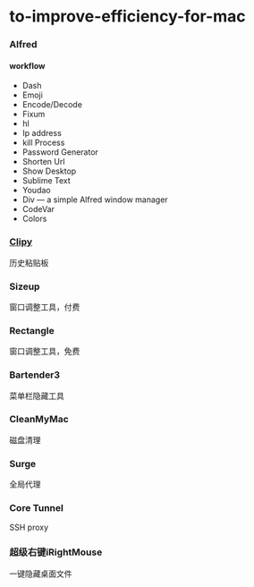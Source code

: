 # to-improve-efficiency-for-mac

### Alfred
#### workflow
* Dash
* Emoji
* Encode/Decode
* Fixum
* hl
* Ip address
* kill Process
* Password Generator
* Shorten Url
* Show Desktop
* Sublime Text
* Youdao 
* Div — a simple Alfred window manager
* CodeVar
* Colors

### [Clipy](https://github.com/Clipy/Clipy)
历史粘贴板
### Sizeup
窗口调整工具，付费
### Rectangle
窗口调整工具，免费
### Bartender3 
菜单栏隐藏工具
### CleanMyMac
磁盘清理
### Surge
全局代理
### Core Tunnel
SSH proxy
### 超级右键iRightMouse
一键隐藏桌面文件

